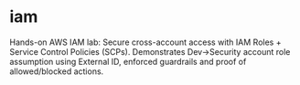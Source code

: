 # iam
Hands-on AWS IAM lab: Secure cross-account access with IAM Roles + Service Control Policies (SCPs).  Demonstrates Dev→Security account role assumption using External ID, enforced guardrails and proof of allowed/blocked actions. 
